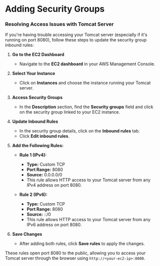 # Adding Security Groups
### Resolving Access Issues with Tomcat Server

If you're having trouble accessing your Tomcat server (especially if it's running on port 8080), follow these steps to update the security group inbound rules:

1. **Go to the EC2 Dashboard**  
   - Navigate to the **EC2 dashboard** in your AWS Management Console.
   
2. **Select Your Instance**  
   - Click on **Instances** and choose the instance running your Tomcat server.

3. **Access Security Groups**  
   - In the **Description** section, find the **Security groups** field and click on the security group linked to your EC2 instance.

4. **Update Inbound Rules**  
   - In the security group details, click on the **Inbound rules** tab.
   - Click **Edit inbound rules**.

5. **Add the Following Rules:**

   - **Rule 1 (IPv4):**  
     - **Type:** Custom TCP  
     - **Port Range:** 8080  
     - **Source:** 0.0.0.0/0  
     - This rule allows HTTP access to your Tomcat server from any IPv4 address on port 8080.
   
   - **Rule 2 (IPv6):**  
     - **Type:** Custom TCP  
     - **Port Range:** 8080  
     - **Source:** ::/0  
     - This rule allows HTTP access to your Tomcat server from any IPv6 address on port 8080.

6. **Save Changes**  
   - After adding both rules, click **Save rules** to apply the changes.

These rules open port 8080 to the public, allowing you to access your Tomcat server through the browser using `http://<your-ec2-ip>:8080`.
